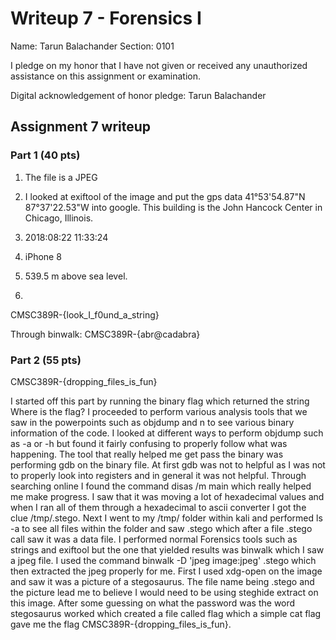 Writeup 7 - Forensics I
======

Name: Tarun Balachander
Section: 0101

I pledge on my honor that I have not given or received any unauthorized assistance on this assignment or examination.

Digital acknowledgement of honor pledge: Tarun Balachander

## Assignment 7 writeup

### Part 1 (40 pts)

1. The file is a JPEG

2. I looked at exiftool of the image and put the gps data 41°53'54.87"N 87°37'22.53"W into google.
This building is the John Hancock Center in Chicago, Illinois.

3. 2018:08:22 11:33:24

4. iPhone 8

5. 539.5 m above sea level.

6. 

CMSC389R-{look_I_f0und_a_string}

Through binwalk: CMSC389R-{abr@cadabra}

### Part 2 (55 pts)
CMSC389R-{dropping_files_is_fun}

I started off this part by running the binary flag which returned the string Where is the flag? I proceeded to perform various analysis tools that we saw in the powerpoints such as objdump and n to see various binary information of the code. I looked at different ways to perform objdump such as -a or -h but found it fairly confusing to properly follow what was happening. The tool that really helped me get pass the binary was performing gdb on the binary file. At first gdb was not to helpful as I was not to properly look into registers and in general it was not helpful. Through searching online I found the command disas /m main which really helped me make progress. I saw that it was moving a lot of hexadecimal values and when I ran all of them through a hexadecimal to ascii converter I got the clue /tmp/.stego. Next I went to my /tmp/ folder within  kali and performed ls -a to see all files within the folder and saw .stego which after a file .stego call saw it was a data file. I performed normal Forensics tools such as strings and exiftool but the one that yielded results was binwalk which I saw a jpeg file. I used the command binwalk -D 'jpeg image:jpeg' .stego which then extracted the jpeg properly for me. First I used xdg-open on the image and saw it was a picture of a stegosaurus. The file name being .stego and the picture lead me to believe I would need to be using steghide extract on this image. After some guessing on what the password was the word stegosaurus worked which created a file called flag which a simple cat flag gave me the flag CMSC389R-{dropping_files_is_fun}.

